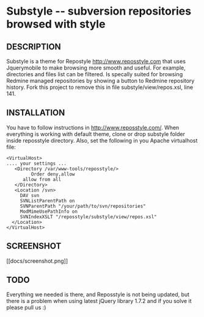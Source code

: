 Substyle -- subversion repositories browsed with style
======================================================

## DESCRIPTION
Substyle is a theme for Repostyle http://www.reposstyle.com that uses Jquerymobile to make browsing more smooth and useful.
For example, directories and files list can be filtered. Is specally suited for browsing Redmine managed repositories by showing a button to Redmine repository history. Fork this project to remove this in file substyle/view/repos.xsl, line 141.

## INSTALLATION
You have to follow instructions in http://www.reposstyle.com/.
When everything is working with default theme, clone or drop substyle folder inside reposstyle directory.
Also, set the following in you Apache virtualhost file:

```
<VirtualHost>
.... your settings ...
   <Directory /var/www-tools/reposstyle/>
         Order deny,allow
      allow from all
   </Directory>
   <Location /svn>
     DAV svn
     SVNListParentPath on
     SVNParentPath "/your/path/to/svn/repositories"
     ModMimeUsePathInfo on
     SVNIndexXSLT "/reposstyle/substyle/view/repos.xsl"
  </Location>
</VirtualHost>
```

## SCREENSHOT

[[docs/screenshot.png]]

## TODO

Everything we needed is there, and Reposstyle is not being updated,
but there is a problem when using latest jQuery library 1.7.2 and if you solve it please pull us :)
